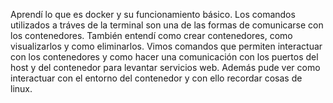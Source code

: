Aprendí lo que es docker y su funcionamiento básico. Los comandos utilizados a tráves de la terminal son una de las formas de comunicarse con los contenedores.
También entendí como crear contenedores, como visualizarlos y como eliminarlos. Vimos comandos que permiten interactuar con los contenedores y como hacer una comunicación con los puertos del host y del contenedor para levantar servicios web.
Además pude ver como interactuar con el entorno del contenedor y con ello recordar cosas de linux.

